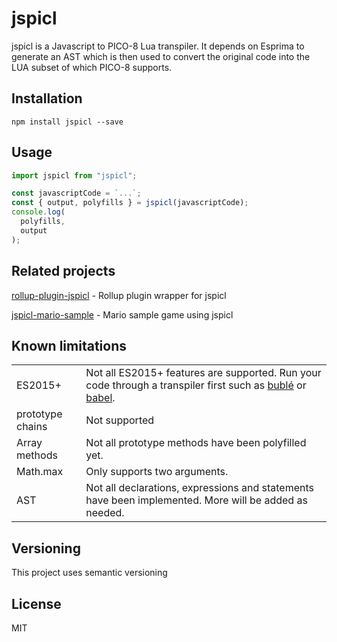 # jspicl
jspicl is a Javascript to PICO-8 Lua transpiler. It depends on Esprima to generate an AST which is then used to convert the original code into the LUA subset of which PICO-8 supports.

## Installation
```
npm install jspicl --save
```

## Usage
```js
import jspicl from "jspicl";

const javascriptCode = `...`;
const { output, polyfills } = jspicl(javascriptCode);
console.log(
  polyfills,
  output
);
```

## Related projects
[rollup-plugin-jspicl](https://github.com/AgronKabashi/rollup-plugin-jspicl) - Rollup plugin wrapper for jspicl

[jspicl-mario-sample](https://github.com/AgronKabashi/jspicl-mario-sample) - Mario sample game using jspicl

## Known limitations

|||
|-|-|
| ES2015+ | Not all ES2015+ features are supported. Run your code through a transpiler first such as [bublé](https://www.npmjs.com/package/buble) or [babel](https://www.npmjs.com/package/babel). |
| prototype chains | Not supported|
| Array methods | Not all prototype methods have been polyfilled yet. |
| Math.max | Only supports two arguments. |
| AST | Not all declarations, expressions and statements have been implemented. More will be added as needed. |

## Versioning
This project uses semantic versioning

## License
MIT

